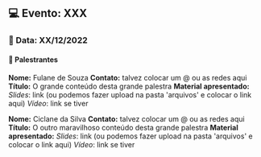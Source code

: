 ## 💻 **Evento: XXX**

### 📅 Data: XX/12/2022

#### 🎤 **Palestrantes**

**Nome:** Fulane de Souza
**Contato:** talvez colocar um @ ou as redes aqui
**Título:** O grande conteúdo desta grande palestra
**Material apresentado:**
_Slides_: link (ou podemos fazer upload na pasta 'arquivos' e colocar o link aqui)
_Vídeo_: link se tiver

**Nome:** Ciclane da Silva
**Contato:** talvez colocar um @ ou as redes aqui
**Título:** O outro maravilhoso conteúdo desta grande palestra
**Material apresentado:**
_Slides_: link (ou podemos fazer upload na pasta 'arquivos' e colocar o link aqui)
_Vídeo_: link se tiver
